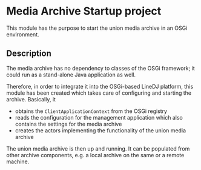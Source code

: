 # Media Archive Startup project

This module has the purpose to start the union media archive in an OSGi
environment.

## Description

The media archive has no dependency to classes of the OSGi framework; it
could run as a stand-alone Java application as well.

Therefore, in order to integrate it into the OSGi-based LineDJ platform, this
module has been created which takes care of configuring and starting the
archive. Basically, it

* obtains the `ClientApplicationContext` from the OSGi registry
* reads the configuration for the management application which also contains
the settings for the media archive
* creates the actors implementing the functionality of the union media archive

The union media archive is then up and running. It can be populated from
other archive components, e.g. a local archive on the same or a remote
machine.
